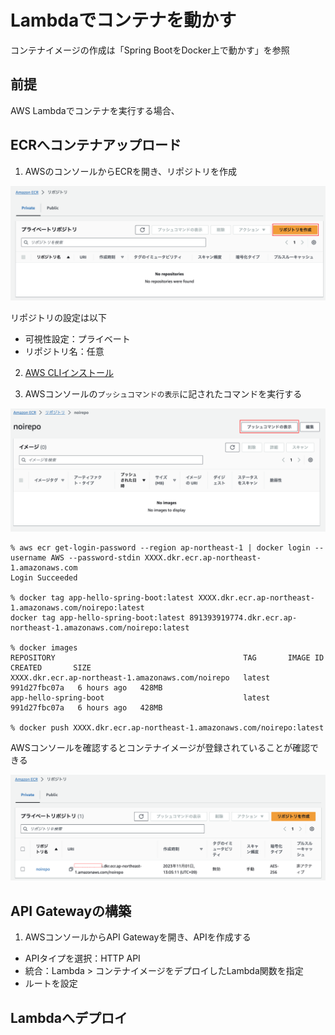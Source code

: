 # Lambdaでコンテナを動かす

コンテナイメージの作成は「Spring BootをDocker上で動かす」を参照

## 前提
AWS Lambdaでコンテナを実行する場合、

## ECRへコンテナアップロード
1. AWSのコンソールからECRを開き、リポジトリを作成

![ECR](./ContainerOnLmbda/1_ECR.png)

リポジトリの設定は以下

- 可視性設定：プライベート
- リポジトリ名：任意

2. [AWS CLIインストール](https://docs.aws.amazon.com/ja_jp/cli/latest/userguide/getting-started-install.html)

3. AWSコンソールの`プッシュコマンドの表示`に記されたコマンドを実行する

![ECR](./ContainerOnLmbda/2_ECR.png)

```
% aws ecr get-login-password --region ap-northeast-1 | docker login --username AWS --password-stdin XXXX.dkr.ecr.ap-northeast-1.amazonaws.com
Login Succeeded

% docker tag app-hello-spring-boot:latest XXXX.dkr.ecr.ap-northeast-1.amazonaws.com/noirepo:latest
docker tag app-hello-spring-boot:latest 891393919774.dkr.ecr.ap-northeast-1.amazonaws.com/noirepo:latest

% docker images
REPOSITORY                                          TAG       IMAGE ID       CREATED       SIZE
XXXX.dkr.ecr.ap-northeast-1.amazonaws.com/noirepo   latest    991d27fbc07a   6 hours ago   428MB
app-hello-spring-boot                               latest    991d27fbc07a   6 hours ago   428MB

% docker push XXXX.dkr.ecr.ap-northeast-1.amazonaws.com/noirepo:latest
```

AWSコンソールを確認するとコンテナイメージが登録されていることが確認できる

![ECR](./ContainerOnLmbda/3_ECR.png)

## API Gatewayの構築
1. AWSコンソールからAPI Gatewayを開き、APIを作成する
- APIタイプを選択：HTTP API
- 統合：Lambda > コンテナイメージをデプロイしたLambda関数を指定
- ルートを設定

## Lambdaへデプロイ